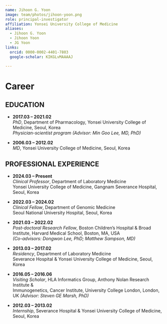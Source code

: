 ```yaml
---
name: Jihoon G. Yoon
image: team/photos/jihoon-yoon.png
role: principal-investigator
affiliation: Yonsei University College of Medicine
aliases:
  - Jihoon G. Yoon
  - Jihoon Yoon
  - JG Yoon
links:
  orcid: 0000-0002-4401-7803
  google-scholar: KIKGLvMAAAAJ

---
```


# Career

## EDUCATION
- **2017.03 – 2021.02**  
  *PhD*, Department of Pharmacology, Yonsei University College of Medicine, Seoul, Korea  
  *Physician-scientist program (Advisor: Min Goo Lee, MD, PhD)*

- **2006.03 – 2012.02**  
  *MD*, Yonsei University College of Medicine, Seoul, Korea


## PROFESSIONAL EXPERIENCE

- **2024.03 – Present**  
  *Clinical Professor*, Department of Laboratory Medicine  
  Yonsei University College of Medicine, Gangnam Severance Hospital, Seoul, Korea  

- **2022.03 – 2024.02**  
  *Clinical Fellow*, Department of Genomic Medicine  
  Seoul National University Hospital, Seoul, Korea  

- **2021.03 – 2022.02**  
  *Post-doctoral Research Fellow*, Boston Children’s Hospital & Broad Institute, Harvard Medical School, Boston, MA, USA  
  *(Co-advisors: Dongwon Lee, PhD; Matthew Sampson, MD)*
  
- **2013.03 – 2017.02**  
  *Residency*, Department of Laboratory Medicine  
  Severance Hospital & Yonsei University College of Medicine, Seoul, Korea  

- **2016.05 – 2016.06**  
  *Visiting Scholar*, HLA Informatics Group, Anthony Nolan Research Institute &  
  Immunogenetics, Cancer Institute, University College London, London, UK *(Advisor: Steven GE Marsh, PhD)*

- **2012.03 – 2013.02**  
  *Internship*, Severance Hospital & Yonsei University College of Medicine, Seoul, Korea
